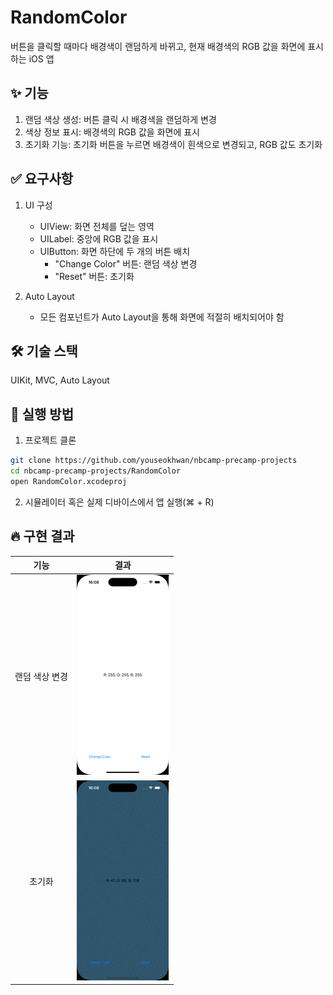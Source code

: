 # RandomColor

버튼을 클릭할 때마다 배경색이 랜덤하게 바뀌고, 현재 배경색의 RGB 값을 화면에 표시하는 iOS 앱

## ✨ 기능

1. 랜덤 색상 생성: 버튼 클릭 시 배경색을 랜덤하게 변경
2. 색상 정보 표시: 배경색의 RGB 값을 화면에 표시
3. 초기화 기능: 초기화 버튼을 누르면 배경색이 흰색으로 변경되고, RGB 값도 초기화

## ✅ 요구사항

1. UI 구성

    * UIView: 화면 전체를 덮는 영역
    * UILabel: 중앙에 RGB 값을 표시
    * UIButton: 화면 하단에 두 개의 버튼 배치
        * "Change Color" 버튼: 랜덤 색상 변경
        * "Reset" 버튼: 초기화

2. Auto Layout

    * 모든 컴포넌트가 Auto Layout을 통해 화면에 적절히 배치되어야 함

## 🛠️ 기술 스택

UIKit, MVC, Auto Layout

## 🚀 실행 방법

1. 프로젝트 클론

```bash
git clone https://github.com/youseokhwan/nbcamp-precamp-projects
cd nbcamp-precamp-projects/RandomColor
open RandomColor.xcodeproj
```

2. 시뮬레이터 혹은 실제 디바이스에서 앱 실행(⌘ + R)

## 🔥 구현 결과

|기능|결과|
|:---:|:---:|
|랜덤 색상 변경|![result01](assets/result01.gif)|
|초기화|![result02](assets/result02.gif)|
